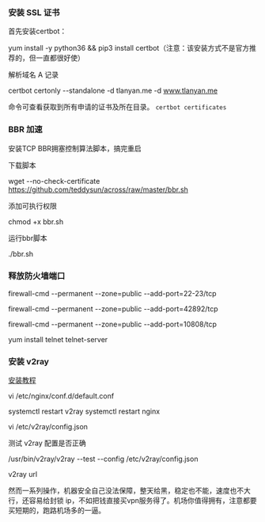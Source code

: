 ### 安装 SSL 证书

首先安装certbot：

yum install -y python36 && pip3 install certbot（注意：该安装方式不是官方推荐的，但一直都很好使）

解析域名 A 记录

certbot certonly --standalone -d tlanyan.me -d www.tlanyan.me

命令可查看获取到所有申请的证书及所在目录。
`certbot certificates`  

### BBR 加速

安装TCP BBR拥塞控制算法脚本，搞完重启

下载脚本

wget --no-check-certificate https://github.com/teddysun/across/raw/master/bbr.sh

添加可执行权限

chmod +x bbr.sh

运行bbr脚本

./bbr.sh



### 释放防火墙端口

firewall-cmd --permanent --zone=public --add-port=22-23/tcp

firewall-cmd --permanent --zone=public --add-port=42892/tcp

firewall-cmd --permanent --zone=public --add-port=10808/tcp

yum install telnet telnet-server



### 安装 v2ray

[安装教程](https://tlanyan.me/v2ray-tutorial/)

vi /etc/nginx/conf.d/default.conf

systemctl restart v2ray
systemctl restart nginx

vi /etc/v2ray/config.json

测试 v2ray 配置是否正确

/usr/bin/v2ray/v2ray --test --config /etc/v2ray/config.json

v2ray url



然而一系列操作，机器安全自己没法保障，整天给黑，稳定也不能，速度也不大行，还容易给封锁 ip，不如把钱直接买vpn服务得了。机场你值得拥有，注意都要买短期的，跑路机场多的一逼。